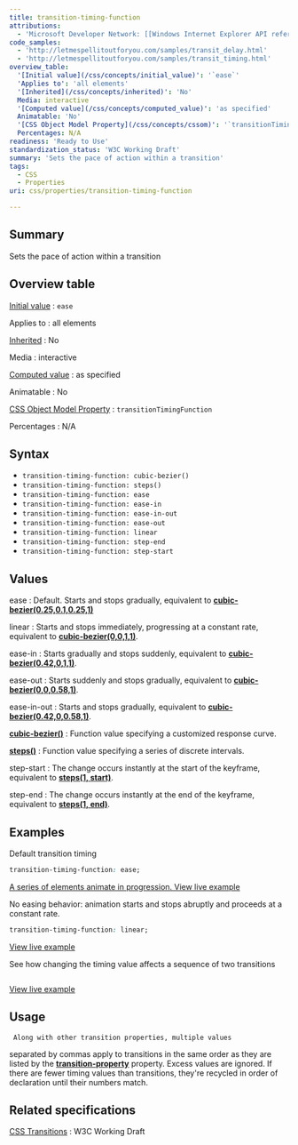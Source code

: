 ```yaml
---
title: transition-timing-function
attributions:
  - 'Microsoft Developer Network: [[Windows Internet Explorer API reference](http://msdn.microsoft.com/en-us/library/ie/hh828809%28v=vs.85%29.aspx) Article]'
code_samples:
  - 'http://letmespellitoutforyou.com/samples/transit_delay.html'
  - 'http://letmespellitoutforyou.com/samples/transit_timing.html'
overview_table:
  '[Initial value](/css/concepts/initial_value)': '`ease`'
  'Applies to': 'all elements'
  '[Inherited](/css/concepts/inherited)': 'No'
  Media: interactive
  '[Computed value](/css/concepts/computed_value)': 'as specified'
  Animatable: 'No'
  '[CSS Object Model Property](/css/concepts/cssom)': '`transitionTimingFunction`'
  Percentages: N/A
readiness: 'Ready to Use'
standardization_status: 'W3C Working Draft'
summary: 'Sets the pace of action within a transition'
tags:
  - CSS
  - Properties
uri: css/properties/transition-timing-function

---
```

## Summary

Sets the pace of action within a transition

## Overview table

[Initial value](/css/concepts/initial_value)
:   `ease`

Applies to
:   all elements

[Inherited](/css/concepts/inherited)
:   No

Media
:   interactive

[Computed value](/css/concepts/computed_value)
:   as specified

Animatable
:   No

[CSS Object Model Property](/css/concepts/cssom)
:   `transitionTimingFunction`

Percentages
:   N/A

## Syntax

-   `transition-timing-function: cubic-bezier()`
-   `transition-timing-function: steps()`
-   `transition-timing-function: ease`
-   `transition-timing-function: ease-in`
-   `transition-timing-function: ease-in-out`
-   `transition-timing-function: ease-out`
-   `transition-timing-function: linear`
-   `transition-timing-function: step-end`
-   `transition-timing-function: step-start`

## Values

ease
:   Default. Starts and stops gradually, equivalent to [**cubic-bezier(0.25,0.1,0.25,1)**](/css/functions/cubic-bezier)

linear
:   Starts and stops immediately, progressing at a constant rate, equivalent to [**cubic-bezier(0,0,1,1)**](/css/functions/cubic-bezier).

ease-in
:   Starts gradually and stops suddenly, equivalent to [**cubic-bezier(0.42,0,1,1)**](/css/functions/cubic-bezier).

ease-out
:   Starts suddenly and stops gradually, equivalent to [**cubic-bezier(0,0,0.58,1)**](/css/functions/cubic-bezier).

ease-in-out
:   Starts and stops gradually, equivalent to [**cubic-bezier(0.42,0,0.58,1)**](/css/functions/cubic-bezier).

[**cubic-bezier()**](/css/functions/cubic-bezier)
:   Function value specifying a customized response curve.

[**steps()**](/css/functions/steps)
:   Function value specifying a series of discrete intervals.

step-start
:   The change occurs instantly at the start of the keyframe, equivalent to [**steps(1, start)**](/css/functions/steps).

step-end
:   The change occurs instantly at the end of the keyframe, equivalent to [**steps(1, end)**](/css/functions/steps).

## Examples

Default transition timing

``` css
transition-timing-function: ease;
```

[A series of elements animate in progression. View live example](http://letmespellitoutforyou.com/samples/transit_delay.html)

No easing behavior: animation starts and stops abruptly and proceeds at a constant rate.

``` css
transition-timing-function: linear;
```

[View live example](http://letmespellitoutforyou.com/samples/transit_delay.html)

See how changing the timing value affects a sequence of two transitions

```

```

[View live example](http://letmespellitoutforyou.com/samples/transit_timing.html)

## Usage

     Along with other transition properties, multiple values

separated by commas apply to transitions in the same order as they are listed by the [**transition-property**](/css/properties/transition-property) property. Excess values are ignored. If there are fewer timing values than transitions, they're recycled in order of declaration until their numbers match.

## Related specifications

[CSS Transitions](http://www.w3.org/TR/2009/WD-css3-transitions-20091201/)
:   W3C Working Draft
